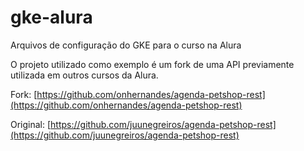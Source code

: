 # gke-alura

Arquivos de configuração do GKE para o curso na Alura

O projeto utilizado como exemplo é um fork de uma API previamente utilizada em outros cursos da Alura.


Fork: [https://github.com/onhernandes/agenda-petshop-rest](https://github.com/onhernandes/agenda-petshop-rest)

Original: [https://github.com/juunegreiros/agenda-petshop-rest](https://github.com/juunegreiros/agenda-petshop-rest)
